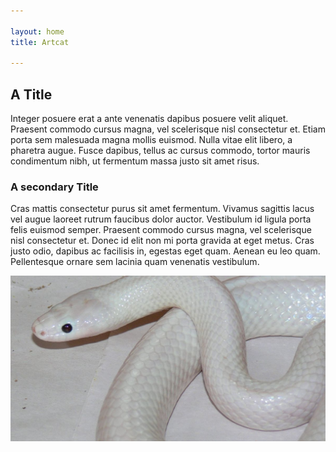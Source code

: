 ```yaml
---

layout: home
title: Artcat

---
```


## A Title

Integer posuere erat a ante venenatis dapibus posuere velit aliquet. Praesent commodo cursus magna, vel scelerisque nisl consectetur et. Etiam porta sem malesuada magna mollis euismod. Nulla vitae elit libero, a pharetra augue. Fusce dapibus, tellus ac cursus commodo, tortor mauris condimentum nibh, ut fermentum massa justo sit amet risus.

### A secondary Title

Cras mattis consectetur purus sit amet fermentum. Vivamus sagittis lacus vel augue laoreet rutrum faucibus dolor auctor. Vestibulum id ligula porta felis euismod semper. Praesent commodo cursus magna, vel scelerisque nisl consectetur et. Donec id elit non mi porta gravida at eget metus. Cras justo odio, dapibus ac facilisis in, egestas eget quam. Aenean eu leo quam. Pellentesque ornare sem lacinia quam venenatis vestibulum.

![](assets/images/image-1.jpg)